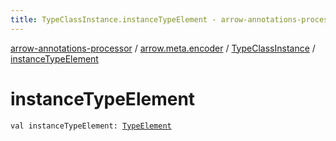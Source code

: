 ```yaml
---
title: TypeClassInstance.instanceTypeElement - arrow-annotations-processor
---
```


[arrow-annotations-processor](../../index.html) / [arrow.meta.encoder](../index.html) / [TypeClassInstance](index.html) / [instanceTypeElement](./instance-type-element.html)

# instanceTypeElement

`val instanceTypeElement: `[`TypeElement`](http://docs.oracle.com/javase/6/docs/api/javax/lang/model/element/TypeElement.html)